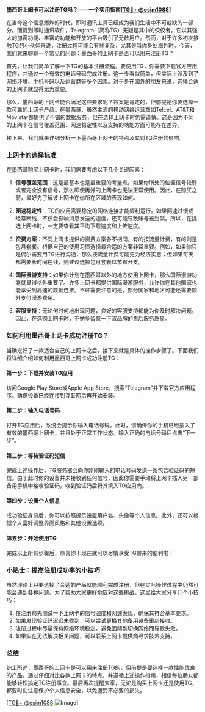**墨西哥上網卡可以注册TG吗？——一个实用指南[[TG💪+ @esim1088](https://t.me/s/esim1088)]**

在当今这个信息爆炸的时代，即时通讯工具已经成为我们生活中不可或缺的一部分。而提到即时通讯软件，Telegram（简称TG）无疑是其中的佼佼者。它以其强大的加密功能、丰富的功能和开放的平台吸引了无数用户。然而，对于许多初次接触TG的小伙伴来说，注册过程可能会有些复杂，尤其是当你身处海外时。今天，我们就来聊聊一个常见的问题：墨西哥的上网卡是否可以用来注册TG？

首先，让我们简单了解一下TG的基本注册流程。要使用TG，你需要下载官方应用程序，并通过一个有效的电话号码完成注册。这一步看似简单，但实际上涉及到了网络环境、手机号码以及运营商等多个因素。对于身在国外的朋友来说，选择合适的上网卡就显得尤为重要。

那么，墨西哥的上网卡能否满足这些要求呢？答案是肯定的，但前提是你要选择一款可靠的上网卡产品。在墨西哥，虽然主流的移动网络运营商如Telcel、AT&T和Movistar都提供了不错的数据服务，但在选择上网卡时仍需谨慎。这是因为不同的上网卡在信号覆盖范围、网速稳定性以及支持的功能方面可能存在差异。

接下来，我们就来详细分析一下墨西哥上网卡的特点及其对TG注册的影响。

### 上网卡的选择标准

在墨西哥购买上网卡时，我们需要考虑以下几个关键因素：

1. **信号覆盖范围**：这是最基本也是最重要的考量点。如果你所处的位置信号较弱或者完全没有信号，那么即使再好的上网卡也无法正常使用。因此，在购买之前，最好先了解该上网卡在你所在区域的表现如何。

2. **网速稳定性**：TG的应用需要稳定的网络连接才能顺利运行。如果网速过慢或经常断线，不仅会影响消息发送的速度，还可能导致账号被封禁。所以，在挑选上网卡时，一定要查看其平均下载速度和上传速度。

3. **资费方案**：不同上网卡提供的资费方案各不相同，有的按流量计费，有的则是包月套餐。根据自己的使用习惯选择最合适的方案非常重要。例如，如果你只是偶尔需要用TG进行沟通，那么按流量计费可能更为经济实惠；但如果每天都需要长时间在线，则建议选择包月套餐以节省开支。

4. **国际漫游支持**：如果你计划在墨西哥以外的地方使用上网卡，那么国际漫游功能就显得格外重要了。许多上网卡都提供国际漫游服务，允许你在其他国家也能享受到高速的数据连接。不过需要注意的是，部分国家和地区可能还需要额外支付漫游费用。

5. **客服支持**：无论何时何地出现问题，良好的客服支持都能为你及时解决问题。因此，在选购上网卡时，不妨多留意一下该品牌的售后服务质量。

### 如何利用墨西哥上网卡成功注册TG？

当确定好了一款适合自己的上网卡之后，接下来就是具体的操作步骤了。下面我们将详细介绍如何利用墨西哥上网卡成功注册TG：

#### 第一步：下载并安装TG应用
访问Google Play Store或Apple App Store，搜索“Telegram”并下载官方应用程序。确保设备已经连接到互联网后再开始安装。

#### 第二步：输入电话号码
打开TG应用后，系统会提示你输入电话号码。此时，请确保你的手机已经插入了有效的墨西哥上网卡，并且处于正常工作状态。输入正确的电话号码后点击“下一步”。

#### 第三步：等待验证码短信
完成上述操作后，TG服务器会向你刚刚输入的电话号码发送一条包含验证码的短信。由于此时你的设备并未接收到任何信号，因此你需要手动将上网卡插入另一部备用手机中接收验证码。收到验证码后将其填入TG应用内。

#### 第四步：设置个人信息
成功验证身份后，你可以按照提示设置用户名、头像等个人信息。此外，还可以根据个人喜好调整界面风格和其他设置选项。

#### 第五步：开始使用TG
完成以上所有步骤后，恭喜你！现在就可以尽情享受TG带来的便利啦！

### 小贴士：提高注册成功率的小技巧

虽然理论上只要选择了合适的产品就能顺利完成注册，但在实际操作过程中仍然可能会遇到各种问题。为了帮助大家更好地应对这些挑战，这里给大家分享几个小技巧：

1. 在注册前先测试一下上网卡的信号强度和网速表现，确保其符合基本要求。
2. 如果发现验证码迟迟未收到，可以尝试更换其他备用设备重新接收。
3. 注册过程中尽量保持网络环境稳定，避免因频繁切换网络而导致失败。
4. 如果实在无法解决相关问题，可以联系上网卡提供商寻求技术支持。

### 总结

综上所述，墨西哥的上网卡是可以用来注册TG的，但前提是要选择一款性能优良的产品。通过仔细对比各款上网卡的特点，并遵循上述操作指南，相信每位朋友都能够轻松搞定TG注册事宜。最后再次提醒大家，无论是购买上网卡还是使用TG，都要时刻注意保护个人信息安全，以免遭受不必要的损失。

[[TG💪+ @esim1088](https://t.me/s/esim1088) ![Image](https://i.postimg.cc/4NQfJmqS/Snipaste-2025-05-13-00-14-12.png)]
